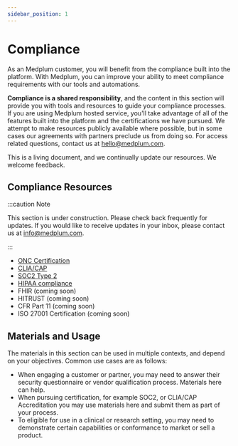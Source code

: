 ```yaml
---
sidebar_position: 1
---
```


# Compliance

As an Medplum customer, you will benefit from the compliance built into the platform. With Medplum, you can improve your ability to meet compliance requirements with our tools and automations.

**Compliance is a shared responsibility**, and the content in this section will provide you with tools and resources to guide your compliance processes.  If you are using Medplum hosted service, you'll take advantage of all of the features built into the platform and the certifications we have pursued.  We attempt to make resources publicly available where possible, but in some cases our agreements with partners preclude us from doing so.  For access related questions, contact us at hello@medplum.com.

This is a living document, and we continually update our resources.  We welcome feedback.

## Compliance Resources

:::caution Note

This section is under construction.  Please check back frequently for updates.  If you would like to receive updates in your inbox, please contact us at info@medplum.com.

:::

- [ONC Certification](onc.md)
- [CLIA/CAP](clia-cap.md)
- [SOC2 Type 2](soc2.md)
- [HIPAA compliance](hipaa.md)
- FHIR (coming soon)
- HITRUST (coming soon)
- CFR Part 11 (coming soon)
- ISO 27001 Certification (coming soon)

## Materials and Usage

The materials in this section can be used in multiple contexts, and depend on your objectives.  Common use cases are as follows:

- When engaging a customer or partner, you may need to answer their security questionnaire or vendor qualification process.  Materials here can help.
- When pursuing certification, for example SOC2, or CLIA/CAP Accreditation you may use materials here and submit them as part of your process.
- To eligible for use in a clinical or research setting, you may need to demonstrate certain capabilities or conformance to market or sell a product.
